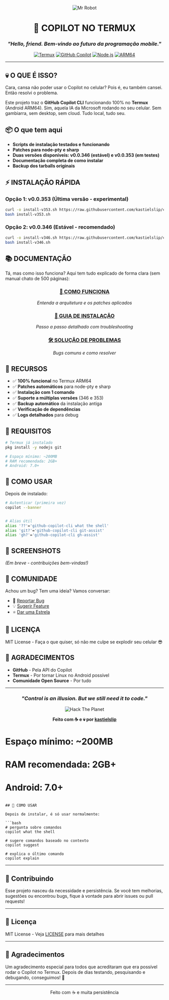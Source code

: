 <div align="center">

![Mr Robot](https://media.giphy.com/media/dLolp8dtrYCJi/giphy.gif)

# 🤖 COPILOT NO TERMUX
### *"Hello, friend. Bem-vindo ao futuro da programação mobile."*

[![Termux](https://img.shields.io/badge/Termux-000000?style=for-the-badge&logo=android&logoColor=white)](https://termux.com)
[![GitHub Copilot](https://img.shields.io/badge/GitHub_Copilot-000000?style=for-the-badge&logo=github&logoColor=white)](https://github.com/features/copilot)
[![Node.js](https://img.shields.io/badge/Node.js-43853D?style=for-the-badge&logo=node.js&logoColor=white)](https://nodejs.org)
[![ARM64](https://img.shields.io/badge/ARM64-0091BD?style=for-the-badge&logo=arm&logoColor=white)](https://www.arm.com/)

---

</div>

## 💀 O QUE É ISSO?

Cara, cansa não poder usar o Copilot no celular? Pois é, eu também cansei. Então resolvi o problema.

Este projeto traz o **GitHub Copilot CLI** funcionando 100% no **Termux** (Android ARM64). Sim, aquela IA da Microsoft rodando no seu celular. Sem gambiarra, sem desktop, sem cloud. Tudo local, tudo seu.

## 📦 O que tem aqui

- **Scripts de instalação testados e funcionando**
- **Patches para node-pty e sharp**
- **Duas versões disponíveis: v0.0.346 (estável) e v0.0.353 (em testes)**
- **Documentação completa de como instalar**
- **Backup dos tarballs originais**

## ⚡ INSTALAÇÃO RÁPIDA

### Opção 1: v0.0.353 (Última versão - experimental)
```bash
curl -o install-v353.sh https://raw.githubusercontent.com/kastielslip/copilot-termux/master/install-v353.sh
bash install-v353.sh
```

### Opção 2: v0.0.346 (Estável - recomendado)
```bash
curl -o install-v346.sh https://raw.githubusercontent.com/kastielslip/copilot-termux/master/install-v346.sh
bash install-v346.sh
```

## 📚 DOCUMENTAÇÃO

Tá, mas como isso funciona? Aqui tem tudo explicado de forma clara (sem manual chato de 500 páginas):

<div align="center">

### [📖 COMO FUNCIONA](https://raw.githack.com/kastielslip/copilot-termux/master/docs/COMO_FUNCIONA.html)
*Entenda a arquitetura e os patches aplicados*

### [🔧 GUIA DE INSTALAÇÃO](https://raw.githack.com/kastielslip/copilot-termux/master/docs/INSTALACAO.html)
*Passo a passo detalhado com troubleshooting*

### [🛠️ SOLUÇÃO DE PROBLEMAS](https://raw.githack.com/kastielslip/copilot-termux/master/docs/TROUBLESHOOTING.html)
*Bugs comuns e como resolver*

</div>

## 🎯 RECURSOS

- ✅ **100% funcional** no Termux ARM64
- ✅ **Patches automáticos** para node-pty e sharp
- ✅ **Instalação com 1 comando**
- ✅ **Suporte a múltiplas versões** (346 e 353)
- ✅ **Backup automático** da instalação antiga
- ✅ **Verificação de dependências**
- ✅ **Logs detalhados** para debug

## 🧠 REQUISITOS

```bash
# Termux já instalado
pkg install -y nodejs git

# Espaço mínimo: ~200MB
# RAM recomendada: 2GB+
# Android: 7.0+
```

## 🚀 COMO USAR

Depois de instalado:

```bash
# Autenticar (primeira vez)
copilot --banner


# Alias útil
alias '??'='github-copilot-cli what the shell'
alias 'git?'='github-copilot-cli git-assist'
alias 'gh?'='github-copilot-cli gh-assist'
```

## 🎨 SCREENSHOTS

*(Em breve - contribuições bem-vindas!)*

## 💬 COMUNIDADE

Achou um bug? Tem uma ideia? Vamos conversar:

- 🐛 [Reportar Bug](https://github.com/kastielslip/copilot-termux/issues)
- 💡 [Sugerir Feature](https://github.com/kastielslip/copilot-termux/issues)
- ⭐ [Dar uma Estrela](https://github.com/kastielslip/copilot-termux)

## 📜 LICENÇA

MIT License - Faça o que quiser, só não me culpe se explodir seu celular 😎

## 🙏 AGRADECIMENTOS

- **GitHub** - Pela API do Copilot
- **Termux** - Por tornar Linux no Android possível  
- **Comunidade Open Source** - Por tudo

---

<div align="center">

### *"Control is an illusion. But we still need it to code."*

![Hack The Planet](https://i.imgur.com/JELwtGU.gif)

**Feito com ☕ e 💀 por [kastielslip](https://github.com/kastielslip)**

</div>

# Espaço mínimo: ~200MB
# RAM recomendada: 2GB+
# Android: 7.0+
```

## 🚀 COMO USAR

Depois de instalar, é só usar normalmente:

```bash
# pergunta sobre comandos
copilot what the shell

# sugere comandos baseado no contexto
copilot suggest

# explica o último comando
copilot explain 
```

---

## 🤝 Contribuindo

Esse projeto nasceu da necessidade e persistência. Se você tem melhorias, sugestões ou encontrou bugs, fique à vontade para abrir issues ou pull requests!

---

## 📝 Licença

MIT License - Veja [LICENSE](LICENSE) para mais detalhes

---

## 🙏 Agradecimentos

Um agradecimento especial para todos que acreditaram que era possível rodar o Copilot no Termux. Depois de dias testando, pesquisando e debugando, conseguimos! 🎉

---

<p align="center">
  Feito com ☕ e muita persistência
</p>
